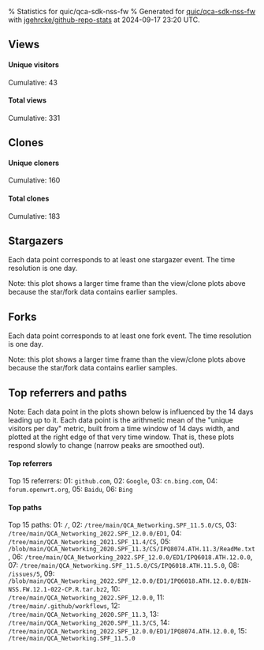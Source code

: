 % Statistics for quic/qca-sdk-nss-fw
% Generated for [quic/qca-sdk-nss-fw](https://github.com/quic/qca-sdk-nss-fw) with [jgehrcke/github-repo-stats](https://github.com/jgehrcke/github-repo-stats) at 2024-09-17 23:20 UTC.


## Views

#### Unique visitors
<div id="chart_views_unique" class="full-width-chart"></div>

Cumulative: 43

#### Total views
<div id="chart_views_total" class="full-width-chart"></div>

Cumulative: 331

<div class="pagebreak-for-print"> </div>

## Clones

#### Unique cloners
<div id="chart_clones_unique" class="full-width-chart"></div>

Cumulative: 160

#### Total clones
<div id="chart_clones_total" class="full-width-chart"></div>

Cumulative: 183



<div class="pagebreak-for-print"> </div>



## Stargazers

Each data point corresponds to at least one stargazer event.
The time resolution is one day.

<div id="chart_stargazers" class="full-width-chart"></div>


Note: this plot shows a larger time frame than the view/clone plots above because the star/fork data contains earlier samples.



## Forks

Each data point corresponds to at least one fork event.
The time resolution is one day.

<div id="chart_forks" class="full-width-chart"></div>


Note: this plot shows a larger time frame than the view/clone plots above because the star/fork data contains earlier samples.



<div class="pagebreak-for-print"> </div>



## Top referrers and paths


Note: Each data point in the plots shown below is influenced by the 14 days
leading up to it. Each data point is the arithmetic mean of the "unique
visitors per day" metric, built from a time window of 14 days width, and
plotted at the right edge of that very time window. That is, these plots
respond slowly to change (narrow peaks are smoothed out).




#### Top referrers


<div id="chart_referrers_top_n_alltime" class="full-width-chart"></div>

Top 15 referrers: 01: `github.com`, 02: `Google`, 03: `cn.bing.com`, 04: `forum.openwrt.org`, 05: `Baidu`, 06: `Bing`





#### Top paths


<div id="chart_paths_top_n_alltime" class="full-width-chart"></div>

Top 15 paths: 01: `/`, 02: `/tree/main/QCA_Networking.SPF_11.5.0/CS`, 03: `/tree/main/QCA_Networking_2022.SPF_12.0.0/ED1`, 04: `/tree/main/QCA_Networking_2021.SPF_11.4/CS`, 05: `/blob/main/QCA_Networking_2020.SPF_11.3/CS/IPQ8074.ATH.11.3/ReadMe.txt`, 06: `/tree/main/QCA_Networking_2022.SPF_12.0.0/ED1/IPQ6018.ATH.12.0.0`, 07: `/tree/main/QCA_Networking.SPF_11.5.0/CS/IPQ6018.ATH.11.5.0`, 08: `/issues/5`, 09: `/blob/main/QCA_Networking_2022.SPF_12.0.0/ED1/IPQ6018.ATH.12.0.0/BIN-NSS.FW.12.1-022-CP.R.tar.bz2`, 10: `/tree/main/QCA_Networking_2022.SPF_12.0.0`, 11: `/tree/main/.github/workflows`, 12: `/tree/main/QCA_Networking_2020.SPF_11.3`, 13: `/tree/main/QCA_Networking_2020.SPF_11.3/CS`, 14: `/tree/main/QCA_Networking_2022.SPF_12.0.0/ED1/IPQ8074.ATH.12.0.0`, 15: `/tree/main/QCA_Networking.SPF_11.5.0`


<script type="text/javascript">
    vegaEmbed('#chart_views_unique', {"$schema": "https://vega.github.io/schema/vega-lite/v4.17.0.json", "config": {"arc": {"fill": "#1b1e23"}, "area": {"fill": "#1b1e23"}, "axisBottom": {"domainColor": "#a9b4c4", "gridColor": "#a9b4c4", "labelColor": "#1b1e23", "labelFont": "relative-mono-11-pitch-pro, Menlo, monospace", "tickColor": "#a9b4c4", "titleColor": "#1b1e23", "titleFont": "relative-mono-11-pitch-pro, Menlo, monospace"}, "axisLeft": {"domainColor": "#a9b4c4", "gridColor": "#a9b4c4", "labelColor": "#1b1e23", "labelFont": "relative-mono-11-pitch-pro, Menlo, monospace", "tickColor": "#a9b4c4", "titleColor": "#1b1e23", "titleFont": "relative-mono-11-pitch-pro, Menlo, monospace"}, "axisX": {"grid": false}, "axisY": {"grid": false, "labelBound": true}, "background": "#FFFFFF", "group": {"fill": "#FFFFFF"}, "header": {"fontWeight": 400, "labelFont": "relative-mono-11-pitch-pro, Menlo, monospace", "titleFont": "relative-mono-11-pitch-pro, Menlo, monospace"}, "legend": {"labelFont": "relative-mono-11-pitch-pro, Menlo, monospace", "symbolSize": 200, "symbolType": "circle", "titleFont": "relative-mono-11-pitch-pro, Menlo, monospace"}, "line": {"color": "#1b1e23", "stroke": "#1b1e23"}, "path": {"stroke": "#1b1e23"}, "point": {"color": "#1b1e23", "cursor": "pointer", "filled": true, "size": 20}, "range": {"category": ["#85a2f7", "#ea9755", "#7eb36a", "#f07071", "#bc85d9", "#e587b6", "#a9b4c4", "#d4c05e", "#64b9c4"]}, "style": {"bar": {"fill": "#1b1e23"}, "text": {"font": "relative-mono-11-pitch-pro, Menlo, monospace", "fontWeight": 400}}, "symbol": {"shape": "circle"}, "title": {"anchor": "start", "font": "relative-mono-11-pitch-pro, Menlo, monospace", "fontWeight": 400}, "trail": {"color": "#1b1e23", "stroke": "#1b1e23"}, "view": {"stroke": null}}, "data": {"name": "data-198f8cd23c14265d3328f0141198822e"}, "datasets": {"data-198f8cd23c14265d3328f0141198822e": [{"time": "2024-08-27T00:00:00+00:00", "views_total": 0, "views_unique": 0}, {"time": "2024-08-28T00:00:00+00:00", "views_total": 8, "views_unique": 1}, {"time": "2024-08-29T00:00:00+00:00", "views_total": 55, "views_unique": 6}, {"time": "2024-08-30T00:00:00+00:00", "views_total": 0, "views_unique": 0}, {"time": "2024-08-31T00:00:00+00:00", "views_total": 36, "views_unique": 3}, {"time": "2024-09-01T00:00:00+00:00", "views_total": 12, "views_unique": 4}, {"time": "2024-09-02T00:00:00+00:00", "views_total": 19, "views_unique": 3}, {"time": "2024-09-03T00:00:00+00:00", "views_total": 3, "views_unique": 1}, {"time": "2024-09-04T00:00:00+00:00", "views_total": 3, "views_unique": 2}, {"time": "2024-09-05T00:00:00+00:00", "views_total": 0, "views_unique": 0}, {"time": "2024-09-06T00:00:00+00:00", "views_total": 8, "views_unique": 2}, {"time": "2024-09-07T00:00:00+00:00", "views_total": 3, "views_unique": 2}, {"time": "2024-09-08T00:00:00+00:00", "views_total": 5, "views_unique": 2}, {"time": "2024-09-09T00:00:00+00:00", "views_total": 0, "views_unique": 0}, {"time": "2024-09-10T00:00:00+00:00", "views_total": 0, "views_unique": 0}, {"time": "2024-09-11T00:00:00+00:00", "views_total": 4, "views_unique": 3}, {"time": "2024-09-12T00:00:00+00:00", "views_total": 34, "views_unique": 3}, {"time": "2024-09-13T00:00:00+00:00", "views_total": 123, "views_unique": 3}, {"time": "2024-09-14T00:00:00+00:00", "views_total": 6, "views_unique": 1}, {"time": "2024-09-15T00:00:00+00:00", "views_total": 3, "views_unique": 3}, {"time": "2024-09-16T00:00:00+00:00", "views_total": 1, "views_unique": 1}, {"time": "2024-09-17T00:00:00+00:00", "views_total": 8, "views_unique": 3}]}, "encoding": {"tooltip": [{"field": "views_unique", "format": ".1f", "title": "views (u)", "type": "quantitative"}, {"field": "time", "format": "%B %e, %Y", "title": "date", "type": "temporal"}], "x": {"axis": {"labelAngle": 25}, "field": "time", "scale": {"domain": ["2024-08-27", "2024-09-17"]}, "timeUnit": "yearmonthdate", "title": "date", "type": "temporal"}, "y": {"axis": {}, "field": "views_unique", "scale": {"domain": [0, 6.6000000000000005], "type": "linear", "zero": true}, "title": "unique views per day", "type": "quantitative"}}, "height": 200, "mark": {"point": true, "type": "line"}, "padding": 10, "width": "container"}, {"actions": false, "renderer": "svg"}).catch(console.error);
vegaEmbed('#chart_views_total', {"$schema": "https://vega.github.io/schema/vega-lite/v4.17.0.json", "config": {"arc": {"fill": "#1b1e23"}, "area": {"fill": "#1b1e23"}, "axisBottom": {"domainColor": "#a9b4c4", "gridColor": "#a9b4c4", "labelColor": "#1b1e23", "labelFont": "relative-mono-11-pitch-pro, Menlo, monospace", "tickColor": "#a9b4c4", "titleColor": "#1b1e23", "titleFont": "relative-mono-11-pitch-pro, Menlo, monospace"}, "axisLeft": {"domainColor": "#a9b4c4", "gridColor": "#a9b4c4", "labelColor": "#1b1e23", "labelFont": "relative-mono-11-pitch-pro, Menlo, monospace", "tickColor": "#a9b4c4", "titleColor": "#1b1e23", "titleFont": "relative-mono-11-pitch-pro, Menlo, monospace"}, "axisX": {"grid": false}, "axisY": {"grid": false, "labelBound": true}, "background": "#FFFFFF", "group": {"fill": "#FFFFFF"}, "header": {"fontWeight": 400, "labelFont": "relative-mono-11-pitch-pro, Menlo, monospace", "titleFont": "relative-mono-11-pitch-pro, Menlo, monospace"}, "legend": {"labelFont": "relative-mono-11-pitch-pro, Menlo, monospace", "symbolSize": 200, "symbolType": "circle", "titleFont": "relative-mono-11-pitch-pro, Menlo, monospace"}, "line": {"color": "#1b1e23", "stroke": "#1b1e23"}, "path": {"stroke": "#1b1e23"}, "point": {"color": "#1b1e23", "cursor": "pointer", "filled": true, "size": 20}, "range": {"category": ["#85a2f7", "#ea9755", "#7eb36a", "#f07071", "#bc85d9", "#e587b6", "#a9b4c4", "#d4c05e", "#64b9c4"]}, "style": {"bar": {"fill": "#1b1e23"}, "text": {"font": "relative-mono-11-pitch-pro, Menlo, monospace", "fontWeight": 400}}, "symbol": {"shape": "circle"}, "title": {"anchor": "start", "font": "relative-mono-11-pitch-pro, Menlo, monospace", "fontWeight": 400}, "trail": {"color": "#1b1e23", "stroke": "#1b1e23"}, "view": {"stroke": null}}, "data": {"name": "data-198f8cd23c14265d3328f0141198822e"}, "datasets": {"data-198f8cd23c14265d3328f0141198822e": [{"time": "2024-08-27T00:00:00+00:00", "views_total": 0, "views_unique": 0}, {"time": "2024-08-28T00:00:00+00:00", "views_total": 8, "views_unique": 1}, {"time": "2024-08-29T00:00:00+00:00", "views_total": 55, "views_unique": 6}, {"time": "2024-08-30T00:00:00+00:00", "views_total": 0, "views_unique": 0}, {"time": "2024-08-31T00:00:00+00:00", "views_total": 36, "views_unique": 3}, {"time": "2024-09-01T00:00:00+00:00", "views_total": 12, "views_unique": 4}, {"time": "2024-09-02T00:00:00+00:00", "views_total": 19, "views_unique": 3}, {"time": "2024-09-03T00:00:00+00:00", "views_total": 3, "views_unique": 1}, {"time": "2024-09-04T00:00:00+00:00", "views_total": 3, "views_unique": 2}, {"time": "2024-09-05T00:00:00+00:00", "views_total": 0, "views_unique": 0}, {"time": "2024-09-06T00:00:00+00:00", "views_total": 8, "views_unique": 2}, {"time": "2024-09-07T00:00:00+00:00", "views_total": 3, "views_unique": 2}, {"time": "2024-09-08T00:00:00+00:00", "views_total": 5, "views_unique": 2}, {"time": "2024-09-09T00:00:00+00:00", "views_total": 0, "views_unique": 0}, {"time": "2024-09-10T00:00:00+00:00", "views_total": 0, "views_unique": 0}, {"time": "2024-09-11T00:00:00+00:00", "views_total": 4, "views_unique": 3}, {"time": "2024-09-12T00:00:00+00:00", "views_total": 34, "views_unique": 3}, {"time": "2024-09-13T00:00:00+00:00", "views_total": 123, "views_unique": 3}, {"time": "2024-09-14T00:00:00+00:00", "views_total": 6, "views_unique": 1}, {"time": "2024-09-15T00:00:00+00:00", "views_total": 3, "views_unique": 3}, {"time": "2024-09-16T00:00:00+00:00", "views_total": 1, "views_unique": 1}, {"time": "2024-09-17T00:00:00+00:00", "views_total": 8, "views_unique": 3}]}, "encoding": {"tooltip": [{"field": "views_total", "format": ".1f", "title": "views (t)", "type": "quantitative"}, {"field": "time", "format": "%B %e, %Y", "title": "date", "type": "temporal"}], "x": {"axis": {"labelAngle": 25}, "field": "time", "scale": {"domain": ["2024-08-27", "2024-09-17"]}, "timeUnit": "yearmonthdate", "title": "date", "type": "temporal"}, "y": {"axis": {"values": [1, 10, 50, 100, 500, 1000, 5000, 10000]}, "field": "views_total", "scale": {"domain": [0, 135.3], "type": "symlog", "zero": true}, "title": "total views per day", "type": "quantitative"}}, "height": 200, "mark": {"point": true, "type": "line"}, "padding": 10, "width": "container"}, {"actions": false, "renderer": "svg"}).catch(console.error);
vegaEmbed('#chart_clones_unique', {"$schema": "https://vega.github.io/schema/vega-lite/v4.17.0.json", "config": {"arc": {"fill": "#1b1e23"}, "area": {"fill": "#1b1e23"}, "axisBottom": {"domainColor": "#a9b4c4", "gridColor": "#a9b4c4", "labelColor": "#1b1e23", "labelFont": "relative-mono-11-pitch-pro, Menlo, monospace", "tickColor": "#a9b4c4", "titleColor": "#1b1e23", "titleFont": "relative-mono-11-pitch-pro, Menlo, monospace"}, "axisLeft": {"domainColor": "#a9b4c4", "gridColor": "#a9b4c4", "labelColor": "#1b1e23", "labelFont": "relative-mono-11-pitch-pro, Menlo, monospace", "tickColor": "#a9b4c4", "titleColor": "#1b1e23", "titleFont": "relative-mono-11-pitch-pro, Menlo, monospace"}, "axisX": {"grid": false}, "axisY": {"grid": false, "labelBound": true}, "background": "#FFFFFF", "group": {"fill": "#FFFFFF"}, "header": {"fontWeight": 400, "labelFont": "relative-mono-11-pitch-pro, Menlo, monospace", "titleFont": "relative-mono-11-pitch-pro, Menlo, monospace"}, "legend": {"labelFont": "relative-mono-11-pitch-pro, Menlo, monospace", "symbolSize": 200, "symbolType": "circle", "titleFont": "relative-mono-11-pitch-pro, Menlo, monospace"}, "line": {"color": "#1b1e23", "stroke": "#1b1e23"}, "path": {"stroke": "#1b1e23"}, "point": {"color": "#1b1e23", "cursor": "pointer", "filled": true, "size": 20}, "range": {"category": ["#85a2f7", "#ea9755", "#7eb36a", "#f07071", "#bc85d9", "#e587b6", "#a9b4c4", "#d4c05e", "#64b9c4"]}, "style": {"bar": {"fill": "#1b1e23"}, "text": {"font": "relative-mono-11-pitch-pro, Menlo, monospace", "fontWeight": 400}}, "symbol": {"shape": "circle"}, "title": {"anchor": "start", "font": "relative-mono-11-pitch-pro, Menlo, monospace", "fontWeight": 400}, "trail": {"color": "#1b1e23", "stroke": "#1b1e23"}, "view": {"stroke": null}}, "data": {"name": "data-178901350a96010e741a2d05cc944f95"}, "datasets": {"data-178901350a96010e741a2d05cc944f95": [{"clones_total": 3, "clones_unique": 3, "time": "2024-08-27T00:00:00+00:00"}, {"clones_total": 10, "clones_unique": 8, "time": "2024-08-28T00:00:00+00:00"}, {"clones_total": 8, "clones_unique": 8, "time": "2024-08-29T00:00:00+00:00"}, {"clones_total": 16, "clones_unique": 14, "time": "2024-08-30T00:00:00+00:00"}, {"clones_total": 6, "clones_unique": 6, "time": "2024-08-31T00:00:00+00:00"}, {"clones_total": 3, "clones_unique": 3, "time": "2024-09-01T00:00:00+00:00"}, {"clones_total": 8, "clones_unique": 8, "time": "2024-09-02T00:00:00+00:00"}, {"clones_total": 8, "clones_unique": 8, "time": "2024-09-03T00:00:00+00:00"}, {"clones_total": 5, "clones_unique": 5, "time": "2024-09-04T00:00:00+00:00"}, {"clones_total": 16, "clones_unique": 13, "time": "2024-09-05T00:00:00+00:00"}, {"clones_total": 7, "clones_unique": 7, "time": "2024-09-06T00:00:00+00:00"}, {"clones_total": 11, "clones_unique": 7, "time": "2024-09-07T00:00:00+00:00"}, {"clones_total": 15, "clones_unique": 11, "time": "2024-09-08T00:00:00+00:00"}, {"clones_total": 12, "clones_unique": 9, "time": "2024-09-09T00:00:00+00:00"}, {"clones_total": 9, "clones_unique": 7, "time": "2024-09-10T00:00:00+00:00"}, {"clones_total": 7, "clones_unique": 6, "time": "2024-09-11T00:00:00+00:00"}, {"clones_total": 9, "clones_unique": 8, "time": "2024-09-12T00:00:00+00:00"}, {"clones_total": 8, "clones_unique": 8, "time": "2024-09-13T00:00:00+00:00"}, {"clones_total": 7, "clones_unique": 7, "time": "2024-09-14T00:00:00+00:00"}, {"clones_total": 3, "clones_unique": 3, "time": "2024-09-15T00:00:00+00:00"}, {"clones_total": 4, "clones_unique": 4, "time": "2024-09-16T00:00:00+00:00"}, {"clones_total": 8, "clones_unique": 7, "time": "2024-09-17T00:00:00+00:00"}]}, "encoding": {"tooltip": [{"field": "clones_unique", "format": ".1f", "title": "clones (u)", "type": "quantitative"}, {"field": "time", "format": "%B %e, %Y", "title": "date", "type": "temporal"}], "x": {"axis": {"labelAngle": 25}, "field": "time", "scale": {"domain": ["2024-08-27", "2024-09-17"]}, "timeUnit": "yearmonthdate", "title": "date", "type": "temporal"}, "y": {"axis": {}, "field": "clones_unique", "scale": {"domain": [0, 15.400000000000002], "type": "linear", "zero": true}, "title": "unique clones per day", "type": "quantitative"}}, "height": 200, "mark": {"point": true, "type": "line"}, "padding": 10, "width": "container"}, {"actions": false, "renderer": "svg"}).catch(console.error);
vegaEmbed('#chart_clones_total', {"$schema": "https://vega.github.io/schema/vega-lite/v4.17.0.json", "config": {"arc": {"fill": "#1b1e23"}, "area": {"fill": "#1b1e23"}, "axisBottom": {"domainColor": "#a9b4c4", "gridColor": "#a9b4c4", "labelColor": "#1b1e23", "labelFont": "relative-mono-11-pitch-pro, Menlo, monospace", "tickColor": "#a9b4c4", "titleColor": "#1b1e23", "titleFont": "relative-mono-11-pitch-pro, Menlo, monospace"}, "axisLeft": {"domainColor": "#a9b4c4", "gridColor": "#a9b4c4", "labelColor": "#1b1e23", "labelFont": "relative-mono-11-pitch-pro, Menlo, monospace", "tickColor": "#a9b4c4", "titleColor": "#1b1e23", "titleFont": "relative-mono-11-pitch-pro, Menlo, monospace"}, "axisX": {"grid": false}, "axisY": {"grid": false, "labelBound": true}, "background": "#FFFFFF", "group": {"fill": "#FFFFFF"}, "header": {"fontWeight": 400, "labelFont": "relative-mono-11-pitch-pro, Menlo, monospace", "titleFont": "relative-mono-11-pitch-pro, Menlo, monospace"}, "legend": {"labelFont": "relative-mono-11-pitch-pro, Menlo, monospace", "symbolSize": 200, "symbolType": "circle", "titleFont": "relative-mono-11-pitch-pro, Menlo, monospace"}, "line": {"color": "#1b1e23", "stroke": "#1b1e23"}, "path": {"stroke": "#1b1e23"}, "point": {"color": "#1b1e23", "cursor": "pointer", "filled": true, "size": 20}, "range": {"category": ["#85a2f7", "#ea9755", "#7eb36a", "#f07071", "#bc85d9", "#e587b6", "#a9b4c4", "#d4c05e", "#64b9c4"]}, "style": {"bar": {"fill": "#1b1e23"}, "text": {"font": "relative-mono-11-pitch-pro, Menlo, monospace", "fontWeight": 400}}, "symbol": {"shape": "circle"}, "title": {"anchor": "start", "font": "relative-mono-11-pitch-pro, Menlo, monospace", "fontWeight": 400}, "trail": {"color": "#1b1e23", "stroke": "#1b1e23"}, "view": {"stroke": null}}, "data": {"name": "data-178901350a96010e741a2d05cc944f95"}, "datasets": {"data-178901350a96010e741a2d05cc944f95": [{"clones_total": 3, "clones_unique": 3, "time": "2024-08-27T00:00:00+00:00"}, {"clones_total": 10, "clones_unique": 8, "time": "2024-08-28T00:00:00+00:00"}, {"clones_total": 8, "clones_unique": 8, "time": "2024-08-29T00:00:00+00:00"}, {"clones_total": 16, "clones_unique": 14, "time": "2024-08-30T00:00:00+00:00"}, {"clones_total": 6, "clones_unique": 6, "time": "2024-08-31T00:00:00+00:00"}, {"clones_total": 3, "clones_unique": 3, "time": "2024-09-01T00:00:00+00:00"}, {"clones_total": 8, "clones_unique": 8, "time": "2024-09-02T00:00:00+00:00"}, {"clones_total": 8, "clones_unique": 8, "time": "2024-09-03T00:00:00+00:00"}, {"clones_total": 5, "clones_unique": 5, "time": "2024-09-04T00:00:00+00:00"}, {"clones_total": 16, "clones_unique": 13, "time": "2024-09-05T00:00:00+00:00"}, {"clones_total": 7, "clones_unique": 7, "time": "2024-09-06T00:00:00+00:00"}, {"clones_total": 11, "clones_unique": 7, "time": "2024-09-07T00:00:00+00:00"}, {"clones_total": 15, "clones_unique": 11, "time": "2024-09-08T00:00:00+00:00"}, {"clones_total": 12, "clones_unique": 9, "time": "2024-09-09T00:00:00+00:00"}, {"clones_total": 9, "clones_unique": 7, "time": "2024-09-10T00:00:00+00:00"}, {"clones_total": 7, "clones_unique": 6, "time": "2024-09-11T00:00:00+00:00"}, {"clones_total": 9, "clones_unique": 8, "time": "2024-09-12T00:00:00+00:00"}, {"clones_total": 8, "clones_unique": 8, "time": "2024-09-13T00:00:00+00:00"}, {"clones_total": 7, "clones_unique": 7, "time": "2024-09-14T00:00:00+00:00"}, {"clones_total": 3, "clones_unique": 3, "time": "2024-09-15T00:00:00+00:00"}, {"clones_total": 4, "clones_unique": 4, "time": "2024-09-16T00:00:00+00:00"}, {"clones_total": 8, "clones_unique": 7, "time": "2024-09-17T00:00:00+00:00"}]}, "encoding": {"tooltip": [{"field": "clones_total", "format": ".1f", "title": "clones (t)", "type": "quantitative"}, {"field": "time", "format": "%B %e, %Y", "title": "date", "type": "temporal"}], "x": {"axis": {"labelAngle": 25}, "field": "time", "scale": {"domain": ["2024-08-27", "2024-09-17"]}, "timeUnit": "yearmonthdate", "title": "date", "type": "temporal"}, "y": {"axis": {}, "field": "clones_total", "scale": {"domain": [0, 17.6], "type": "linear", "zero": true}, "title": "total clones per day", "type": "quantitative"}}, "height": 200, "mark": {"point": true, "type": "line"}, "padding": 10, "width": "container"}, {"actions": false, "renderer": "svg"}).catch(console.error);
vegaEmbed('#chart_stargazers', {"$schema": "https://vega.github.io/schema/vega-lite/v4.17.0.json", "config": {"arc": {"fill": "#1b1e23"}, "area": {"fill": "#1b1e23"}, "axisBottom": {"domainColor": "#a9b4c4", "gridColor": "#a9b4c4", "labelColor": "#1b1e23", "labelFont": "relative-mono-11-pitch-pro, Menlo, monospace", "tickColor": "#a9b4c4", "titleColor": "#1b1e23", "titleFont": "relative-mono-11-pitch-pro, Menlo, monospace"}, "axisLeft": {"domainColor": "#a9b4c4", "gridColor": "#a9b4c4", "labelColor": "#1b1e23", "labelFont": "relative-mono-11-pitch-pro, Menlo, monospace", "tickColor": "#a9b4c4", "titleColor": "#1b1e23", "titleFont": "relative-mono-11-pitch-pro, Menlo, monospace"}, "axisX": {"grid": false}, "axisY": {"grid": false}, "background": "#FFFFFF", "group": {"fill": "#FFFFFF"}, "header": {"fontWeight": 400, "labelFont": "relative-mono-11-pitch-pro, Menlo, monospace", "titleFont": "relative-mono-11-pitch-pro, Menlo, monospace"}, "legend": {"labelFont": "relative-mono-11-pitch-pro, Menlo, monospace", "symbolSize": 200, "symbolType": "circle", "titleFont": "relative-mono-11-pitch-pro, Menlo, monospace"}, "line": {"color": "#1b1e23", "stroke": "#1b1e23"}, "path": {"stroke": "#1b1e23"}, "point": {"color": "#1b1e23", "cursor": "pointer", "filled": true, "size": 50}, "range": {"category": ["#85a2f7", "#ea9755", "#7eb36a", "#f07071", "#bc85d9", "#e587b6", "#a9b4c4", "#d4c05e", "#64b9c4"]}, "style": {"bar": {"fill": "#1b1e23"}, "text": {"font": "relative-mono-11-pitch-pro, Menlo, monospace", "fontWeight": 400}}, "symbol": {"shape": "circle"}, "title": {"anchor": "start", "font": "relative-mono-11-pitch-pro, Menlo, monospace", "fontWeight": 400}, "trail": {"color": "#1b1e23", "stroke": "#1b1e23"}, "view": {"stroke": null}}, "data": {"name": "data-0be90ee49205289cae06a838586cf2ed"}, "datasets": {"data-0be90ee49205289cae06a838586cf2ed": [{"stars_cumulative": 1, "time": "2021-07-05T02:43:27+00:00"}, {"stars_cumulative": 2, "time": "2021-09-17T05:43:21+00:00"}, {"stars_cumulative": 3, "time": "2021-11-13T17:22:47+00:00"}, {"stars_cumulative": 4, "time": "2022-01-13T06:52:17+00:00"}, {"stars_cumulative": 5, "time": "2022-05-03T14:31:36+00:00"}, {"stars_cumulative": 6, "time": "2022-05-06T19:04:53+00:00"}, {"stars_cumulative": 7, "time": "2022-07-14T12:25:29+00:00"}, {"stars_cumulative": 8, "time": "2022-08-11T01:54:38+00:00"}, {"stars_cumulative": 9, "time": "2022-08-22T09:01:54+00:00"}, {"stars_cumulative": 10, "time": "2022-09-04T15:38:02+00:00"}, {"stars_cumulative": 11, "time": "2022-09-22T02:55:47+00:00"}, {"stars_cumulative": 12, "time": "2022-12-04T04:03:55+00:00"}, {"stars_cumulative": 13, "time": "2023-01-02T12:47:03+00:00"}, {"stars_cumulative": 14, "time": "2023-03-16T08:06:39+00:00"}, {"stars_cumulative": 15, "time": "2023-05-24T11:11:30+00:00"}, {"stars_cumulative": 16, "time": "2023-07-09T07:04:32+00:00"}, {"stars_cumulative": 17, "time": "2023-11-15T04:58:22+00:00"}, {"stars_cumulative": 18, "time": "2023-11-24T03:17:17+00:00"}, {"stars_cumulative": 19, "time": "2023-12-03T03:22:13+00:00"}, {"stars_cumulative": 20, "time": "2023-12-21T09:51:31+00:00"}, {"stars_cumulative": 21, "time": "2024-02-22T06:31:46+00:00"}, {"stars_cumulative": 22, "time": "2024-02-23T18:51:05+00:00"}, {"stars_cumulative": 23, "time": "2024-04-10T03:52:52+00:00"}, {"stars_cumulative": 24, "time": "2024-04-10T17:37:38+00:00"}, {"stars_cumulative": 25, "time": "2024-05-03T11:08:04+00:00"}, {"stars_cumulative": 26, "time": "2024-05-27T12:17:46+00:00"}, {"stars_cumulative": 27, "time": "2024-06-04T06:15:13+00:00"}]}, "encoding": {"tooltip": [{"field": "stars_cumulative", "format": "d", "title": "stars", "type": "quantitative"}, {"field": "time", "format": "%B %e, %Y", "title": "date", "type": "temporal"}], "x": {"axis": {"labelAngle": 25}, "field": "time", "scale": {"domain": ["2021-05-15", "2024-09-17"]}, "timeUnit": "yearmonthdate", "title": "date", "type": "temporal"}, "y": {"field": "stars_cumulative", "scale": {"domain": [0, 29.700000000000003], "zero": true}, "title": "stargazer count (cumulative)", "type": "quantitative"}}, "height": 300, "mark": {"point": true, "type": "line"}, "padding": 10, "width": "container"}, {"actions": false, "renderer": "svg"}).catch(console.error);
vegaEmbed('#chart_forks', {"$schema": "https://vega.github.io/schema/vega-lite/v4.17.0.json", "config": {"arc": {"fill": "#1b1e23"}, "area": {"fill": "#1b1e23"}, "axisBottom": {"domainColor": "#a9b4c4", "gridColor": "#a9b4c4", "labelColor": "#1b1e23", "labelFont": "relative-mono-11-pitch-pro, Menlo, monospace", "tickColor": "#a9b4c4", "titleColor": "#1b1e23", "titleFont": "relative-mono-11-pitch-pro, Menlo, monospace"}, "axisLeft": {"domainColor": "#a9b4c4", "gridColor": "#a9b4c4", "labelColor": "#1b1e23", "labelFont": "relative-mono-11-pitch-pro, Menlo, monospace", "tickColor": "#a9b4c4", "titleColor": "#1b1e23", "titleFont": "relative-mono-11-pitch-pro, Menlo, monospace"}, "axisX": {"grid": false}, "axisY": {"grid": false}, "background": "#FFFFFF", "group": {"fill": "#FFFFFF"}, "header": {"fontWeight": 400, "labelFont": "relative-mono-11-pitch-pro, Menlo, monospace", "titleFont": "relative-mono-11-pitch-pro, Menlo, monospace"}, "legend": {"labelFont": "relative-mono-11-pitch-pro, Menlo, monospace", "symbolSize": 200, "symbolType": "circle", "titleFont": "relative-mono-11-pitch-pro, Menlo, monospace"}, "line": {"color": "#1b1e23", "stroke": "#1b1e23"}, "path": {"stroke": "#1b1e23"}, "point": {"color": "#1b1e23", "cursor": "pointer", "filled": true, "size": 50}, "range": {"category": ["#85a2f7", "#ea9755", "#7eb36a", "#f07071", "#bc85d9", "#e587b6", "#a9b4c4", "#d4c05e", "#64b9c4"]}, "style": {"bar": {"fill": "#1b1e23"}, "text": {"font": "relative-mono-11-pitch-pro, Menlo, monospace", "fontWeight": 400}}, "symbol": {"shape": "circle"}, "title": {"anchor": "start", "font": "relative-mono-11-pitch-pro, Menlo, monospace", "fontWeight": 400}, "trail": {"color": "#1b1e23", "stroke": "#1b1e23"}, "view": {"stroke": null}}, "data": {"name": "data-4f2b845eda56df25db5ff08d57afc8d1"}, "datasets": {"data-4f2b845eda56df25db5ff08d57afc8d1": [{"forks_cumulative": 1, "time": "2021-05-15T19:33:25+00:00"}, {"forks_cumulative": 2, "time": "2021-07-13T02:12:40+00:00"}, {"forks_cumulative": 3, "time": "2021-09-17T05:43:26+00:00"}, {"forks_cumulative": 4, "time": "2021-09-30T00:50:11+00:00"}, {"forks_cumulative": 5, "time": "2022-04-29T04:51:10+00:00"}, {"forks_cumulative": 6, "time": "2022-06-05T17:33:55+00:00"}, {"forks_cumulative": 7, "time": "2022-08-10T12:38:28+00:00"}, {"forks_cumulative": 8, "time": "2023-01-06T12:57:13+00:00"}, {"forks_cumulative": 9, "time": "2023-02-14T03:40:03+00:00"}, {"forks_cumulative": 10, "time": "2023-03-02T07:00:34+00:00"}, {"forks_cumulative": 11, "time": "2023-12-08T07:30:23+00:00"}, {"forks_cumulative": 12, "time": "2024-01-01T10:58:45+00:00"}, {"forks_cumulative": 13, "time": "2024-03-17T05:14:01+00:00"}, {"forks_cumulative": 14, "time": "2024-04-27T15:21:06+00:00"}, {"forks_cumulative": 15, "time": "2024-05-15T13:47:51+00:00"}, {"forks_cumulative": 16, "time": "2024-06-04T06:35:50+00:00"}, {"forks_cumulative": 17, "time": "2024-06-25T06:38:18+00:00"}, {"forks_cumulative": 18, "time": "2024-06-28T10:44:01+00:00"}]}, "encoding": {"tooltip": [{"field": "forks_cumulative", "format": "d", "title": "forks", "type": "quantitative"}, {"field": "time", "format": "%B %e, %Y", "title": "date", "type": "temporal"}], "x": {"axis": {"labelAngle": 25}, "field": "time", "scale": {"domain": ["2021-05-15", "2024-09-17"]}, "timeUnit": "yearmonthdate", "title": "date", "type": "temporal"}, "y": {"field": "forks_cumulative", "scale": {"domain": [0, 19.8], "zero": true}, "title": "fork count (cumulative)", "type": "quantitative"}}, "height": 300, "mark": {"point": true, "type": "line"}, "padding": 10, "width": "container"}, {"actions": false, "renderer": "svg"}).catch(console.error);
vegaEmbed('#chart_referrers_top_n_alltime', {"$schema": "https://vega.github.io/schema/vega-lite/v4.17.0.json", "config": {"arc": {"fill": "#1b1e23"}, "area": {"fill": "#1b1e23"}, "axisBottom": {"domainColor": "#a9b4c4", "gridColor": "#a9b4c4", "labelColor": "#1b1e23", "labelFont": "relative-mono-11-pitch-pro, Menlo, monospace", "tickColor": "#a9b4c4", "titleColor": "#1b1e23", "titleFont": "relative-mono-11-pitch-pro, Menlo, monospace"}, "axisLeft": {"domainColor": "#a9b4c4", "gridColor": "#a9b4c4", "labelColor": "#1b1e23", "labelFont": "relative-mono-11-pitch-pro, Menlo, monospace", "tickColor": "#a9b4c4", "titleColor": "#1b1e23", "titleFont": "relative-mono-11-pitch-pro, Menlo, monospace"}, "axisX": {"grid": false}, "axisY": {"grid": false}, "background": "#FFFFFF", "group": {"fill": "#FFFFFF"}, "header": {"fontWeight": 400, "labelFont": "relative-mono-11-pitch-pro, Menlo, monospace", "titleFont": "relative-mono-11-pitch-pro, Menlo, monospace"}, "legend": {"labelFont": "relative-mono-11-pitch-pro, Menlo, monospace", "symbolSize": 200, "symbolType": "circle", "titleFont": "relative-mono-11-pitch-pro, Menlo, monospace"}, "line": {"color": "#1b1e23", "stroke": "#1b1e23"}, "path": {"stroke": "#1b1e23"}, "point": {"color": "#1b1e23", "cursor": "pointer", "filled": true, "size": 30}, "range": {"category": ["#85a2f7", "#ea9755", "#7eb36a", "#f07071", "#bc85d9", "#e587b6", "#a9b4c4", "#d4c05e", "#64b9c4"]}, "style": {"bar": {"fill": "#1b1e23"}, "text": {"font": "relative-mono-11-pitch-pro, Menlo, monospace", "fontWeight": 400}}, "symbol": {"shape": "circle"}, "title": {"anchor": "start", "font": "relative-mono-11-pitch-pro, Menlo, monospace", "fontWeight": 400}, "trail": {"color": "#1b1e23", "stroke": "#1b1e23"}, "view": {"stroke": null}}, "data": {"name": "data-a89e9f56d57a94a92a0044bc4e8042fb"}, "datasets": {"data-a89e9f56d57a94a92a0044bc4e8042fb": [{"referrer": "github.com", "time": "2024-09-10T00:00:00+00:00", "views_unique": 9.0, "views_unique_norm": 0.6428571428571429}, {"referrer": "github.com", "time": "2024-09-11T00:00:00+00:00", "views_unique": 9.0, "views_unique_norm": 0.6428571428571429}, {"referrer": "github.com", "time": "2024-09-12T00:00:00+00:00", "views_unique": 9.0, "views_unique_norm": 0.6428571428571429}, {"referrer": "github.com", "time": "2024-09-13T00:00:00+00:00", "views_unique": 9.0, "views_unique_norm": 0.6428571428571429}, {"referrer": "github.com", "time": "2024-09-14T00:00:00+00:00", "views_unique": 9.0, "views_unique_norm": 0.6428571428571429}, {"referrer": "github.com", "time": "2024-09-15T00:00:00+00:00", "views_unique": 9.0, "views_unique_norm": 0.6428571428571429}, {"referrer": "github.com", "time": "2024-09-16T00:00:00+00:00", "views_unique": 10.0, "views_unique_norm": 0.7142857142857143}, {"referrer": "github.com", "time": "2024-09-17T00:00:00+00:00", "views_unique": 10.0, "views_unique_norm": 0.7142857142857143}, {"referrer": "Google", "time": "2024-09-10T00:00:00+00:00", "views_unique": 6.0, "views_unique_norm": 0.42857142857142855}, {"referrer": "Google", "time": "2024-09-11T00:00:00+00:00", "views_unique": 5.0, "views_unique_norm": 0.35714285714285715}, {"referrer": "Google", "time": "2024-09-12T00:00:00+00:00", "views_unique": 5.0, "views_unique_norm": 0.35714285714285715}, {"referrer": "Google", "time": "2024-09-13T00:00:00+00:00", "views_unique": 7.0, "views_unique_norm": 0.5}, {"referrer": "Google", "time": "2024-09-14T00:00:00+00:00", "views_unique": 7.0, "views_unique_norm": 0.5}, {"referrer": "Google", "time": "2024-09-15T00:00:00+00:00", "views_unique": 7.0, "views_unique_norm": 0.5}, {"referrer": "Google", "time": "2024-09-16T00:00:00+00:00", "views_unique": 5.0, "views_unique_norm": 0.35714285714285715}, {"referrer": "Google", "time": "2024-09-17T00:00:00+00:00", "views_unique": 5.0, "views_unique_norm": 0.35714285714285715}, {"referrer": "cn.bing.com", "time": "2024-09-10T00:00:00+00:00", "views_unique": 3.0, "views_unique_norm": 0.21428571428571427}, {"referrer": "cn.bing.com", "time": "2024-09-11T00:00:00+00:00", "views_unique": 3.0, "views_unique_norm": 0.21428571428571427}, {"referrer": "cn.bing.com", "time": "2024-09-12T00:00:00+00:00", "views_unique": 3.0, "views_unique_norm": 0.21428571428571427}, {"referrer": "cn.bing.com", "time": "2024-09-13T00:00:00+00:00", "views_unique": 3.0, "views_unique_norm": 0.21428571428571427}, {"referrer": "cn.bing.com", "time": "2024-09-14T00:00:00+00:00", "views_unique": 2.0, "views_unique_norm": 0.14285714285714285}, {"referrer": "cn.bing.com", "time": "2024-09-15T00:00:00+00:00", "views_unique": null, "views_unique_norm": null}, {"referrer": "cn.bing.com", "time": "2024-09-16T00:00:00+00:00", "views_unique": null, "views_unique_norm": null}, {"referrer": "cn.bing.com", "time": "2024-09-17T00:00:00+00:00", "views_unique": null, "views_unique_norm": null}, {"referrer": "forum.openwrt.org", "time": "2024-09-10T00:00:00+00:00", "views_unique": 2.0, "views_unique_norm": 0.14285714285714285}, {"referrer": "forum.openwrt.org", "time": "2024-09-11T00:00:00+00:00", "views_unique": 2.0, "views_unique_norm": 0.14285714285714285}, {"referrer": "forum.openwrt.org", "time": "2024-09-12T00:00:00+00:00", "views_unique": 1.0, "views_unique_norm": 0.07142857142857142}, {"referrer": "forum.openwrt.org", "time": "2024-09-13T00:00:00+00:00", "views_unique": 1.0, "views_unique_norm": 0.07142857142857142}, {"referrer": "forum.openwrt.org", "time": "2024-09-14T00:00:00+00:00", "views_unique": 1.0, "views_unique_norm": 0.07142857142857142}, {"referrer": "forum.openwrt.org", "time": "2024-09-15T00:00:00+00:00", "views_unique": 1.0, "views_unique_norm": 0.07142857142857142}, {"referrer": "forum.openwrt.org", "time": "2024-09-16T00:00:00+00:00", "views_unique": 1.0, "views_unique_norm": 0.07142857142857142}, {"referrer": "forum.openwrt.org", "time": "2024-09-17T00:00:00+00:00", "views_unique": 1.0, "views_unique_norm": 0.07142857142857142}, {"referrer": "Baidu", "time": "2024-09-10T00:00:00+00:00", "views_unique": null, "views_unique_norm": null}, {"referrer": "Baidu", "time": "2024-09-11T00:00:00+00:00", "views_unique": null, "views_unique_norm": null}, {"referrer": "Baidu", "time": "2024-09-12T00:00:00+00:00", "views_unique": null, "views_unique_norm": null}, {"referrer": "Baidu", "time": "2024-09-13T00:00:00+00:00", "views_unique": null, "views_unique_norm": null}, {"referrer": "Baidu", "time": "2024-09-14T00:00:00+00:00", "views_unique": 1.0, "views_unique_norm": 0.07142857142857142}, {"referrer": "Baidu", "time": "2024-09-15T00:00:00+00:00", "views_unique": 2.0, "views_unique_norm": 0.14285714285714285}, {"referrer": "Baidu", "time": "2024-09-16T00:00:00+00:00", "views_unique": 2.0, "views_unique_norm": 0.14285714285714285}, {"referrer": "Baidu", "time": "2024-09-17T00:00:00+00:00", "views_unique": 2.0, "views_unique_norm": 0.14285714285714285}, {"referrer": "Bing", "time": "2024-09-10T00:00:00+00:00", "views_unique": 1.0, "views_unique_norm": 0.07142857142857142}, {"referrer": "Bing", "time": "2024-09-11T00:00:00+00:00", "views_unique": 1.0, "views_unique_norm": 0.07142857142857142}, {"referrer": "Bing", "time": "2024-09-12T00:00:00+00:00", "views_unique": null, "views_unique_norm": null}, {"referrer": "Bing", "time": "2024-09-13T00:00:00+00:00", "views_unique": null, "views_unique_norm": null}, {"referrer": "Bing", "time": "2024-09-14T00:00:00+00:00", "views_unique": 1.0, "views_unique_norm": 0.07142857142857142}, {"referrer": "Bing", "time": "2024-09-15T00:00:00+00:00", "views_unique": 1.0, "views_unique_norm": 0.07142857142857142}, {"referrer": "Bing", "time": "2024-09-16T00:00:00+00:00", "views_unique": 1.0, "views_unique_norm": 0.07142857142857142}, {"referrer": "Bing", "time": "2024-09-17T00:00:00+00:00", "views_unique": 1.0, "views_unique_norm": 0.07142857142857142}]}, "encoding": {"color": {"field": "referrer", "legend": {"direction": "vertical", "orient": "top", "title": "Legend:"}, "sort": {"field": "order"}, "type": "nominal"}, "tooltip": [{"field": "referrer", "type": "nominal"}, {"field": "views_unique_norm", "format": ".2f", "title": "views (14d mean)", "type": "quantitative"}, {"field": "time", "format": "%B %e, %Y", "title": "date", "type": "temporal"}], "x": {"axis": {"labelAngle": 25}, "field": "time", "scale": {"domain": ["2024-08-27", "2024-09-17"]}, "timeUnit": "yearmonthdate", "title": "date", "type": "temporal"}, "y": {"field": "views_unique_norm", "scale": {"domain": [0, 0.7857142857142858], "type": "linear", "zero": true}, "title": "unique visitors per day (mean from last 14 days)", "type": "quantitative"}}, "height": 300, "mark": {"point": true, "type": "line"}, "padding": 10, "width": "container"}, {"actions": false, "renderer": "svg"}).catch(console.error);
vegaEmbed('#chart_paths_top_n_alltime', {"$schema": "https://vega.github.io/schema/vega-lite/v4.17.0.json", "config": {"arc": {"fill": "#1b1e23"}, "area": {"fill": "#1b1e23"}, "axisBottom": {"domainColor": "#a9b4c4", "gridColor": "#a9b4c4", "labelColor": "#1b1e23", "labelFont": "relative-mono-11-pitch-pro, Menlo, monospace", "tickColor": "#a9b4c4", "titleColor": "#1b1e23", "titleFont": "relative-mono-11-pitch-pro, Menlo, monospace"}, "axisLeft": {"domainColor": "#a9b4c4", "gridColor": "#a9b4c4", "labelColor": "#1b1e23", "labelFont": "relative-mono-11-pitch-pro, Menlo, monospace", "tickColor": "#a9b4c4", "titleColor": "#1b1e23", "titleFont": "relative-mono-11-pitch-pro, Menlo, monospace"}, "axisX": {"grid": false}, "axisY": {"grid": false}, "background": "#FFFFFF", "group": {"fill": "#FFFFFF"}, "header": {"fontWeight": 400, "labelFont": "relative-mono-11-pitch-pro, Menlo, monospace", "titleFont": "relative-mono-11-pitch-pro, Menlo, monospace"}, "legend": {"labelFont": "relative-mono-11-pitch-pro, Menlo, monospace", "symbolSize": 200, "symbolType": "circle", "titleFont": "relative-mono-11-pitch-pro, Menlo, monospace"}, "line": {"color": "#1b1e23", "stroke": "#1b1e23"}, "path": {"stroke": "#1b1e23"}, "point": {"color": "#1b1e23", "cursor": "pointer", "filled": true, "size": 30}, "range": {"category": ["#85a2f7", "#ea9755", "#7eb36a", "#f07071", "#bc85d9", "#e587b6", "#a9b4c4", "#d4c05e", "#64b9c4"]}, "style": {"bar": {"fill": "#1b1e23"}, "text": {"font": "relative-mono-11-pitch-pro, Menlo, monospace", "fontWeight": 400}}, "symbol": {"shape": "circle"}, "title": {"anchor": "start", "font": "relative-mono-11-pitch-pro, Menlo, monospace", "fontWeight": 400}, "trail": {"color": "#1b1e23", "stroke": "#1b1e23"}, "view": {"stroke": null}}, "data": {"name": "data-024b4c59ffab360ce8481659c6fe7ce0"}, "datasets": {"data-024b4c59ffab360ce8481659c6fe7ce0": [{"path": "/", "time": "2024-09-10T00:00:00+00:00", "views_unique": 19.0, "views_unique_norm": 1.3571428571428572}, {"path": "/", "time": "2024-09-11T00:00:00+00:00", "views_unique": 18.0, "views_unique_norm": 1.2857142857142858}, {"path": "/", "time": "2024-09-12T00:00:00+00:00", "views_unique": 16.0, "views_unique_norm": 1.1428571428571428}, {"path": "/", "time": "2024-09-13T00:00:00+00:00", "views_unique": 18.0, "views_unique_norm": 1.2857142857142858}, {"path": "/", "time": "2024-09-14T00:00:00+00:00", "views_unique": 19.0, "views_unique_norm": 1.3571428571428572}, {"path": "/", "time": "2024-09-15T00:00:00+00:00", "views_unique": 18.0, "views_unique_norm": 1.2857142857142858}, {"path": "/", "time": "2024-09-16T00:00:00+00:00", "views_unique": 18.0, "views_unique_norm": 1.2857142857142858}, {"path": "/", "time": "2024-09-17T00:00:00+00:00", "views_unique": 18.0, "views_unique_norm": 1.2857142857142858}, {"path": "/tree/main/QCA_Networking.SPF_11.5.0/CS", "time": "2024-09-10T00:00:00+00:00", "views_unique": 5.0, "views_unique_norm": 0.35714285714285715}, {"path": "/tree/main/QCA_Networking.SPF_11.5.0/CS", "time": "2024-09-11T00:00:00+00:00", "views_unique": 5.0, "views_unique_norm": 0.35714285714285715}, {"path": "/tree/main/QCA_Networking.SPF_11.5.0/CS", "time": "2024-09-12T00:00:00+00:00", "views_unique": 3.0, "views_unique_norm": 0.21428571428571427}, {"path": "/tree/main/QCA_Networking.SPF_11.5.0/CS", "time": "2024-09-13T00:00:00+00:00", "views_unique": 4.0, "views_unique_norm": 0.2857142857142857}, {"path": "/tree/main/QCA_Networking.SPF_11.5.0/CS", "time": "2024-09-14T00:00:00+00:00", "views_unique": null, "views_unique_norm": null}, {"path": "/tree/main/QCA_Networking.SPF_11.5.0/CS", "time": "2024-09-15T00:00:00+00:00", "views_unique": 4.0, "views_unique_norm": 0.2857142857142857}, {"path": "/tree/main/QCA_Networking.SPF_11.5.0/CS", "time": "2024-09-16T00:00:00+00:00", "views_unique": 3.0, "views_unique_norm": 0.21428571428571427}, {"path": "/tree/main/QCA_Networking.SPF_11.5.0/CS", "time": "2024-09-17T00:00:00+00:00", "views_unique": null, "views_unique_norm": null}, {"path": "/tree/main/QCA_Networking_2022.SPF_12.0.0/ED1", "time": "2024-09-10T00:00:00+00:00", "views_unique": 4.0, "views_unique_norm": 0.2857142857142857}, {"path": "/tree/main/QCA_Networking_2022.SPF_12.0.0/ED1", "time": "2024-09-11T00:00:00+00:00", "views_unique": 4.0, "views_unique_norm": 0.2857142857142857}, {"path": "/tree/main/QCA_Networking_2022.SPF_12.0.0/ED1", "time": "2024-09-12T00:00:00+00:00", "views_unique": 2.0, "views_unique_norm": 0.14285714285714285}, {"path": "/tree/main/QCA_Networking_2022.SPF_12.0.0/ED1", "time": "2024-09-13T00:00:00+00:00", "views_unique": null, "views_unique_norm": null}, {"path": "/tree/main/QCA_Networking_2022.SPF_12.0.0/ED1", "time": "2024-09-14T00:00:00+00:00", "views_unique": 4.0, "views_unique_norm": 0.2857142857142857}, {"path": "/tree/main/QCA_Networking_2022.SPF_12.0.0/ED1", "time": "2024-09-15T00:00:00+00:00", "views_unique": 3.0, "views_unique_norm": 0.21428571428571427}, {"path": "/tree/main/QCA_Networking_2022.SPF_12.0.0/ED1", "time": "2024-09-16T00:00:00+00:00", "views_unique": 2.0, "views_unique_norm": 0.14285714285714285}, {"path": "/tree/main/QCA_Networking_2022.SPF_12.0.0/ED1", "time": "2024-09-17T00:00:00+00:00", "views_unique": 2.0, "views_unique_norm": 0.14285714285714285}, {"path": "/tree/main/QCA_Networking_2021.SPF_11.4/CS", "time": "2024-09-10T00:00:00+00:00", "views_unique": 3.0, "views_unique_norm": 0.21428571428571427}, {"path": "/tree/main/QCA_Networking_2021.SPF_11.4/CS", "time": "2024-09-11T00:00:00+00:00", "views_unique": null, "views_unique_norm": null}, {"path": "/tree/main/QCA_Networking_2021.SPF_11.4/CS", "time": "2024-09-12T00:00:00+00:00", "views_unique": null, "views_unique_norm": null}, {"path": "/tree/main/QCA_Networking_2021.SPF_11.4/CS", "time": "2024-09-13T00:00:00+00:00", "views_unique": null, "views_unique_norm": null}, {"path": "/tree/main/QCA_Networking_2021.SPF_11.4/CS", "time": "2024-09-14T00:00:00+00:00", "views_unique": null, "views_unique_norm": null}, {"path": "/tree/main/QCA_Networking_2021.SPF_11.4/CS", "time": "2024-09-15T00:00:00+00:00", "views_unique": null, "views_unique_norm": null}, {"path": "/tree/main/QCA_Networking_2021.SPF_11.4/CS", "time": "2024-09-16T00:00:00+00:00", "views_unique": null, "views_unique_norm": null}, {"path": "/tree/main/QCA_Networking_2021.SPF_11.4/CS", "time": "2024-09-17T00:00:00+00:00", "views_unique": null, "views_unique_norm": null}, {"path": "/blob/main/QCA_Networking_2020.SPF_11.3/CS/IPQ8074.ATH.11.3/ReadMe.txt", "time": "2024-09-10T00:00:00+00:00", "views_unique": null, "views_unique_norm": null}, {"path": "/blob/main/QCA_Networking_2020.SPF_11.3/CS/IPQ8074.ATH.11.3/ReadMe.txt", "time": "2024-09-11T00:00:00+00:00", "views_unique": null, "views_unique_norm": null}, {"path": "/blob/main/QCA_Networking_2020.SPF_11.3/CS/IPQ8074.ATH.11.3/ReadMe.txt", "time": "2024-09-12T00:00:00+00:00", "views_unique": 1.0, "views_unique_norm": 0.07142857142857142}, {"path": "/blob/main/QCA_Networking_2020.SPF_11.3/CS/IPQ8074.ATH.11.3/ReadMe.txt", "time": "2024-09-13T00:00:00+00:00", "views_unique": 2.0, "views_unique_norm": 0.14285714285714285}, {"path": "/blob/main/QCA_Networking_2020.SPF_11.3/CS/IPQ8074.ATH.11.3/ReadMe.txt", "time": "2024-09-14T00:00:00+00:00", "views_unique": 3.0, "views_unique_norm": 0.21428571428571427}, {"path": "/blob/main/QCA_Networking_2020.SPF_11.3/CS/IPQ8074.ATH.11.3/ReadMe.txt", "time": "2024-09-15T00:00:00+00:00", "views_unique": null, "views_unique_norm": null}, {"path": "/blob/main/QCA_Networking_2020.SPF_11.3/CS/IPQ8074.ATH.11.3/ReadMe.txt", "time": "2024-09-16T00:00:00+00:00", "views_unique": null, "views_unique_norm": null}, {"path": "/blob/main/QCA_Networking_2020.SPF_11.3/CS/IPQ8074.ATH.11.3/ReadMe.txt", "time": "2024-09-17T00:00:00+00:00", "views_unique": 2.0, "views_unique_norm": 0.14285714285714285}, {"path": "/tree/main/QCA_Networking_2022.SPF_12.0.0/ED1/IPQ6018.ATH.12.0.0", "time": "2024-09-10T00:00:00+00:00", "views_unique": 3.0, "views_unique_norm": 0.21428571428571427}, {"path": "/tree/main/QCA_Networking_2022.SPF_12.0.0/ED1/IPQ6018.ATH.12.0.0", "time": "2024-09-11T00:00:00+00:00", "views_unique": 3.0, "views_unique_norm": 0.21428571428571427}, {"path": "/tree/main/QCA_Networking_2022.SPF_12.0.0/ED1/IPQ6018.ATH.12.0.0", "time": "2024-09-12T00:00:00+00:00", "views_unique": null, "views_unique_norm": null}, {"path": "/tree/main/QCA_Networking_2022.SPF_12.0.0/ED1/IPQ6018.ATH.12.0.0", "time": "2024-09-13T00:00:00+00:00", "views_unique": null, "views_unique_norm": null}, {"path": "/tree/main/QCA_Networking_2022.SPF_12.0.0/ED1/IPQ6018.ATH.12.0.0", "time": "2024-09-14T00:00:00+00:00", "views_unique": 3.0, "views_unique_norm": 0.21428571428571427}, {"path": "/tree/main/QCA_Networking_2022.SPF_12.0.0/ED1/IPQ6018.ATH.12.0.0", "time": "2024-09-15T00:00:00+00:00", "views_unique": 3.0, "views_unique_norm": 0.21428571428571427}, {"path": "/tree/main/QCA_Networking_2022.SPF_12.0.0/ED1/IPQ6018.ATH.12.0.0", "time": "2024-09-16T00:00:00+00:00", "views_unique": 2.0, "views_unique_norm": 0.14285714285714285}, {"path": "/tree/main/QCA_Networking_2022.SPF_12.0.0/ED1/IPQ6018.ATH.12.0.0", "time": "2024-09-17T00:00:00+00:00", "views_unique": 2.0, "views_unique_norm": 0.14285714285714285}, {"path": "/tree/main/QCA_Networking.SPF_11.5.0/CS/IPQ6018.ATH.11.5.0", "time": "2024-09-10T00:00:00+00:00", "views_unique": 3.0, "views_unique_norm": 0.21428571428571427}, {"path": "/tree/main/QCA_Networking.SPF_11.5.0/CS/IPQ6018.ATH.11.5.0", "time": "2024-09-11T00:00:00+00:00", "views_unique": 3.0, "views_unique_norm": 0.21428571428571427}, {"path": "/tree/main/QCA_Networking.SPF_11.5.0/CS/IPQ6018.ATH.11.5.0", "time": "2024-09-12T00:00:00+00:00", "views_unique": null, "views_unique_norm": null}, {"path": "/tree/main/QCA_Networking.SPF_11.5.0/CS/IPQ6018.ATH.11.5.0", "time": "2024-09-13T00:00:00+00:00", "views_unique": null, "views_unique_norm": null}, {"path": "/tree/main/QCA_Networking.SPF_11.5.0/CS/IPQ6018.ATH.11.5.0", "time": "2024-09-14T00:00:00+00:00", "views_unique": null, "views_unique_norm": null}, {"path": "/tree/main/QCA_Networking.SPF_11.5.0/CS/IPQ6018.ATH.11.5.0", "time": "2024-09-15T00:00:00+00:00", "views_unique": null, "views_unique_norm": null}, {"path": "/tree/main/QCA_Networking.SPF_11.5.0/CS/IPQ6018.ATH.11.5.0", "time": "2024-09-16T00:00:00+00:00", "views_unique": null, "views_unique_norm": null}, {"path": "/tree/main/QCA_Networking.SPF_11.5.0/CS/IPQ6018.ATH.11.5.0", "time": "2024-09-17T00:00:00+00:00", "views_unique": null, "views_unique_norm": null}]}, "encoding": {"color": {"field": "path", "legend": {"direction": "vertical", "orient": "top", "title": "Legend:"}, "sort": {"field": "order"}, "type": "nominal"}, "tooltip": [{"field": "path", "type": "nominal"}, {"field": "views_unique_norm", "format": ".2f", "title": "views (14d mean)", "type": "quantitative"}, {"field": "time", "format": "%B %e, %Y", "title": "date", "type": "temporal"}], "x": {"axis": {"labelAngle": 25}, "field": "time", "scale": {"domain": ["2024-08-27", "2024-09-17"]}, "timeUnit": "yearmonthdate", "title": "date", "type": "temporal"}, "y": {"field": "views_unique_norm", "scale": {"domain": [0, 1.492857142857143], "type": "linear", "zero": true}, "title": "unique visitors per day (mean from last 14 days)", "type": "quantitative"}}, "height": 300, "mark": {"point": true, "type": "line"}, "padding": 10, "width": "container"}, {"actions": false, "renderer": "svg"}).catch(console.error);
    </script>